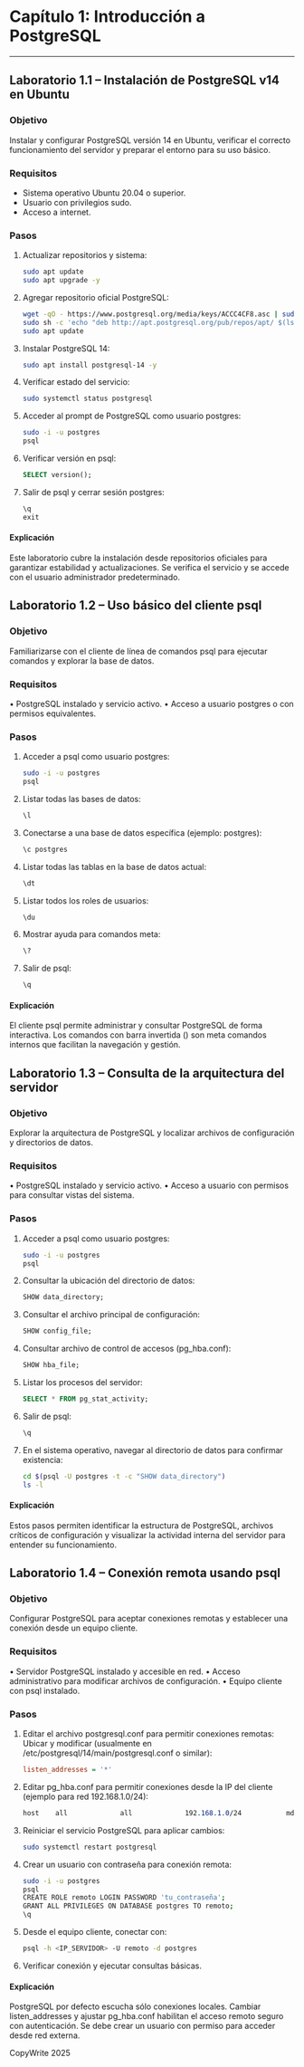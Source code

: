 # Capítulo 1: Introducción a PostgreSQL
---
## Laboratorio 1.1 – Instalación de PostgreSQL v14 en Ubuntu

### Objetivo  
Instalar y configurar PostgreSQL versión 14 en Ubuntu, verificar el correcto funcionamiento del servidor y preparar el entorno para su uso básico.

### Requisitos  
- Sistema operativo Ubuntu 20.04 o superior.  
- Usuario con privilegios sudo.  
- Acceso a internet.

### Pasos
1. Actualizar repositorios y sistema:
    ```bash
   sudo apt update
   sudo apt upgrade -y
    ```
2.	Agregar repositorio oficial PostgreSQL:
    ```bash
    wget -qO - https://www.postgresql.org/media/keys/ACCC4CF8.asc | sudo apt-key add -
    sudo sh -c 'echo "deb http://apt.postgresql.org/pub/repos/apt/ $(lsb_release -cs)-pgdg main" > /etc/apt/sources.list.d/pgdg.list'
    sudo apt update
    ```
3.	Instalar PostgreSQL 14:
    ```bash
    sudo apt install postgresql-14 -y
4.	Verificar estado del servicio:
    ```bash
    sudo systemctl status postgresql
5.	Acceder al prompt de PostgreSQL como usuario postgres:
    ```bash
    sudo -i -u postgres
    psql
6.	Verificar versión en psql:
    ```sql
    SELECT version();
7.	Salir de psql y cerrar sesión postgres:
    ```sql
    \q
    exit
#### Explicación
Este laboratorio cubre la instalación desde repositorios oficiales para garantizar estabilidad y actualizaciones. Se verifica el servicio y se accede con el usuario administrador predeterminado.
 
## Laboratorio 1.2 – Uso básico del cliente psql
### Objetivo
Familiarizarse con el cliente de línea de comandos psql para ejecutar comandos y explorar la base de datos.
### Requisitos
•	PostgreSQL instalado y servicio activo.
•	Acceso a usuario postgres o con permisos equivalentes.
### Pasos
1.	Acceder a psql como usuario postgres:
    ```bash
    sudo -i -u postgres
    psql
2.	Listar todas las bases de datos:
    ```sql
    \l
3.	Conectarse a una base de datos específica (ejemplo: postgres):
    ```sql
    \c postgres
4.	Listar todas las tablas en la base de datos actual:
    ```sql
    \dt
5.	Listar todos los roles de usuarios:
    ```sql
    \du
6.	Mostrar ayuda para comandos meta:
    ```sql
    \?
7.	Salir de psql:
    ```sql
    \q
#### Explicación
El cliente psql permite administrar y consultar PostgreSQL de forma interactiva. Los comandos con barra invertida (\) son meta comandos internos que facilitan la navegación y gestión.

## Laboratorio 1.3 – Consulta de la arquitectura del servidor
### Objetivo
Explorar la arquitectura de PostgreSQL y localizar archivos de configuración y directorios de datos.
### Requisitos
•	PostgreSQL instalado y servicio activo.
•	Acceso a usuario con permisos para consultar vistas del sistema.
### Pasos
1.	Acceder a psql como usuario postgres:
    ```bash
    sudo -i -u postgres
    psql
2.	Consultar la ubicación del directorio de datos:
    ```sql
    SHOW data_directory;
3.	Consultar el archivo principal de configuración:
    ```sql
    SHOW config_file;
4.	Consultar archivo de control de accesos (pg_hba.conf):
    ```sql
    SHOW hba_file;
5.	Listar los procesos del servidor:
    ```sql
    SELECT * FROM pg_stat_activity;
6.	Salir de psql:
    ```sql
    \q
7.	En el sistema operativo, navegar al directorio de datos para confirmar existencia:
    ```bash
    cd $(psql -U postgres -t -c "SHOW data_directory")
    ls -l
#### Explicación
Estos pasos permiten identificar la estructura de PostgreSQL, archivos críticos de configuración y visualizar la actividad interna del servidor para entender su funcionamiento.

## Laboratorio 1.4 – Conexión remota usando psql
### Objetivo
Configurar PostgreSQL para aceptar conexiones remotas y establecer una conexión desde un equipo cliente.
### Requisitos
•	Servidor PostgreSQL instalado y accesible en red.
•	Acceso administrativo para modificar archivos de configuración.
•	Equipo cliente con psql instalado.
### Pasos
1.	Editar el archivo postgresql.conf para permitir conexiones remotas:
Ubicar y modificar (usualmente en /etc/postgresql/14/main/postgresql.conf o similar):
    ```ini
    listen_addresses = '*'
2.	Editar pg_hba.conf para permitir conexiones desde la IP del cliente (ejemplo para red 192.168.1.0/24):
    ```css
    host    all             all             192.168.1.0/24           md5
3.	Reiniciar el servicio PostgreSQL para aplicar cambios:
    ```bash
    sudo systemctl restart postgresql
4.	Crear un usuario con contraseña para conexión remota:
    ```bash
    sudo -i -u postgres
    psql
    CREATE ROLE remoto LOGIN PASSWORD 'tu_contraseña';
    GRANT ALL PRIVILEGES ON DATABASE postgres TO remoto;
    \q
5.	Desde el equipo cliente, conectar con:
    ```bash
    psql -h <IP_SERVIDOR> -U remoto -d postgres
6.	Verificar conexión y ejecutar consultas básicas.
#### Explicación
PostgreSQL por defecto escucha sólo conexiones locales. Cambiar listen_addresses y ajustar pg_hba.conf habilitan el acceso remoto seguro con autenticación. Se debe crear un usuario con permiso para acceder desde red externa.

CopyWrite 2025
